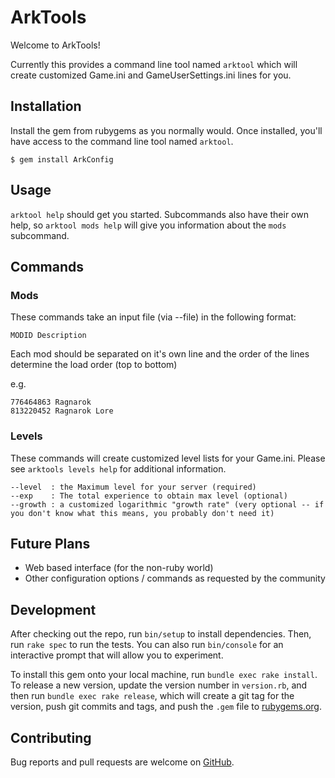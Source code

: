 # ArkTools

Welcome to ArkTools!

Currently this provides a command line tool named `arktool` which will create customized Game.ini and GameUserSettings.ini lines for you.

## Installation

Install the gem from rubygems as you normally would. Once installed, you'll have access to the command line tool named `arktool`.

    $ gem install ArkConfig

## Usage

`arktool help` should get you started. Subcommands also have their own help, so `arktool mods help` will give you information about the `mods` subcommand.

## Commands

### Mods

These commands take an input file (via --file) in the following format:

    MODID Description

Each mod should be separated on it's own line and the order of the lines determine the load order (top to bottom)

e.g.  

    776464863 Ragnarok
    813220452 Ragnarok Lore

### Levels

These commands will create customized level lists for your Game.ini. Please see `arktools levels help` for additional information.

    --level  : the Maximum level for your server (required)
    --exp    : The total experience to obtain max level (optional)
    --growth : a customized logarithmic "growth rate" (very optional -- if you don't know what this means, you probably don't need it)

## Future Plans

- Web based interface (for the non-ruby world)
- Other configuration options / commands as requested by the community

## Development

After checking out the repo, run `bin/setup` to install dependencies. Then, run `rake spec` to run the tests. You can also run `bin/console` for an interactive prompt that will allow you to experiment.

To install this gem onto your local machine, run `bundle exec rake install`. To release a new version, update the version number in `version.rb`, and then run `bundle exec rake release`, which will create a git tag for the version, push git commits and tags, and push the `.gem` file to [rubygems.org](https://rubygems.org).

## Contributing

Bug reports and pull requests are welcome on [GitHub](https://github.com/dyoung522/arktools).

